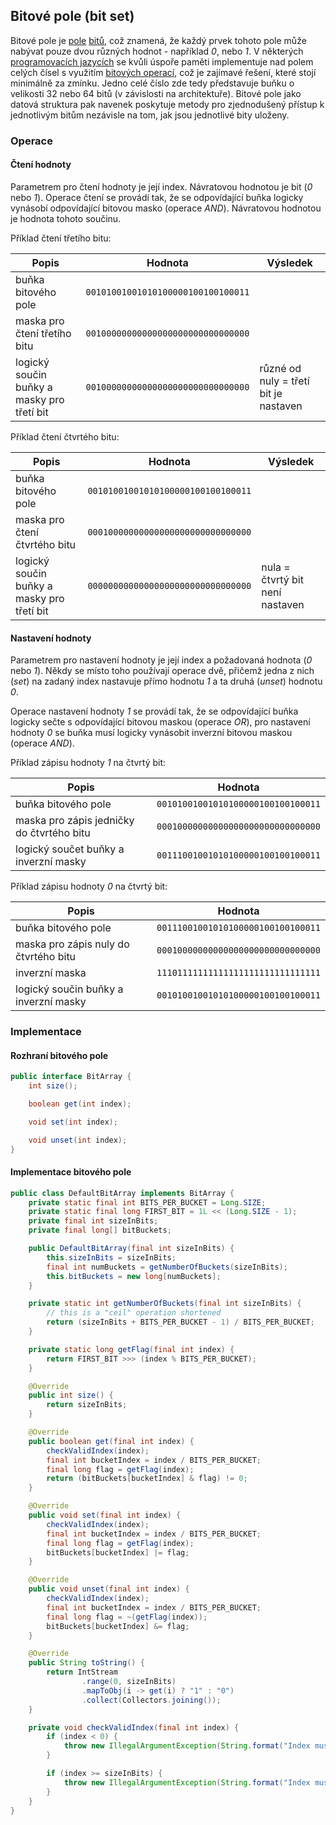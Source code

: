 ## Bitové pole (bit set)

Bitové pole je [pole](wiki/datova-struktura-pole) [bitů](wiki/bit), což znamená, že každý prvek tohoto pole může nabývat pouze dvou různých hodnot - například *0*, nebo *1*. V některých [programovacích jazycích](wiki/programovani) se kvůli úspoře paměti implementuje nad polem celých čísel s využitím [bitových operací](wiki/bit), což je zajímavé řešení, které stojí minimálně za zmínku. Jedno celé číslo zde tedy představuje buňku o velikosti 32 nebo 64 bitů (v závislosti na architektuře). Bitové pole jako datová struktura pak navenek poskytuje metody pro zjednodušený přístup k jednotlivým bitům nezávisle na tom, jak jsou jednotlivé bity uloženy.

### Operace

#### Čtení hodnoty

Parametrem pro čtení hodnoty je její index. Návratovou hodnotou je bit (*0* nebo *1*). Operace čtení se provádí tak, že se odpovídající buňka logicky vynásobí odpovídající bitovou masko (operace *AND*). Návratovou hodnotou je hodnota tohoto součinu.

Příklad čtení třetího bitu:

| Popis | Hodnota | Výsledek
|---|---|---
| buňka bitového pole | `00101001001010100000100100100011` | | 
| maska pro čtení třetího bitu | `00100000000000000000000000000000` | | 
| logický součin buňky a masky pro třetí bit | `00100000000000000000000000000000` | různé od nuly = třetí bit je nastaven 

Příklad čtení čtvrtého bitu:

| Popis | Hodnota | Výsledek 
|---|---|---
| buňka bitového pole | `00101001001010100000100100100011` | | 
| maska pro čtení čtvrtého bitu | `00010000000000000000000000000000` | | 
| logický součin buňky a masky pro třetí bit | `00000000000000000000000000000000` | nula = čtvrtý bit není nastaven 

#### Nastavení hodnoty

Parametrem pro nastavení hodnoty je její index a požadovaná hodnota (*0* nebo *1*). Někdy se místo toho používají operace dvě, přičemž jedna z nich (*set*) na zadaný index nastavuje přímo hodnotu *1* a ta druhá (*unset*) hodnotu *0*.

Operace nastavení hodnoty *1* se provádí tak, že se odpovídající buňka logicky sečte s odpovídající bitovou maskou (operace *OR*), pro nastavení hodnoty *0* se buňka musí logicky vynásobit inverzní bitovou maskou (operace *AND*).

Příklad zápisu hodnoty *1* na čtvrtý bit:

| Popis | Hodnota 
|---|---
| buňka bitového pole | `00101001001010100000100100100011` 
| maska pro zápis jedničky do čtvrtého bitu | `00010000000000000000000000000000` 
| logický součet buňky a inverzní masky | `00111001001010100000100100100011`

Příklad zápisu hodnoty *0* na čtvrtý bit:

| Popis | Hodnota
|---|---
| buňka bitového pole | `00111001001010100000100100100011` 
| maska pro zápis nuly do čtvrtého bitu | `00010000000000000000000000000000` 
| inverzní maska | `11101111111111111111111111111111` 
| logický součin buňky a inverzní masky | `00101001001010100000100100100011`

### Implementace

#### Rozhraní bitového pole

```java
public interface BitArray {
    int size();

    boolean get(int index);

    void set(int index);

    void unset(int index);
}
```

#### Implementace bitového pole

```java
public class DefaultBitArray implements BitArray {
    private static final int BITS_PER_BUCKET = Long.SIZE;
    private static final long FIRST_BIT = 1L << (Long.SIZE - 1);
    private final int sizeInBits;
    private final long[] bitBuckets;

    public DefaultBitArray(final int sizeInBits) {
        this.sizeInBits = sizeInBits;
        final int numBuckets = getNumberOfBuckets(sizeInBits);
        this.bitBuckets = new long[numBuckets];
    }

    private static int getNumberOfBuckets(final int sizeInBits) {
        // this is a "ceil" operation shortened
        return (sizeInBits + BITS_PER_BUCKET - 1) / BITS_PER_BUCKET;
    }

    private static long getFlag(final int index) {
        return FIRST_BIT >>> (index % BITS_PER_BUCKET);
    }

    @Override
    public int size() {
        return sizeInBits;
    }

    @Override
    public boolean get(final int index) {
        checkValidIndex(index);
        final int bucketIndex = index / BITS_PER_BUCKET;
        final long flag = getFlag(index);
        return (bitBuckets[bucketIndex] & flag) != 0;
    }

    @Override
    public void set(final int index) {
        checkValidIndex(index);
        final int bucketIndex = index / BITS_PER_BUCKET;
        final long flag = getFlag(index);
        bitBuckets[bucketIndex] |= flag;
    }

    @Override
    public void unset(final int index) {
        checkValidIndex(index);
        final int bucketIndex = index / BITS_PER_BUCKET;
        final long flag = ~(getFlag(index));
        bitBuckets[bucketIndex] &= flag;
    }

    @Override
    public String toString() {
        return IntStream
                .range(0, sizeInBits)
                .mapToObj(i -> get(i) ? "1" : "0")
                .collect(Collectors.joining());
    }

    private void checkValidIndex(final int index) {
        if (index < 0) {
            throw new IllegalArgumentException(String.format("Index must be >= 0, but was %d.", index));
        }

        if (index >= sizeInBits) {
            throw new IllegalArgumentException(String.format("Index must be < %d, but was %d.", sizeInBits, index));
        }
    }
}
```
